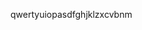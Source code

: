 qwertyuiopasdfghjklzxcvbnm

<!---
somalia01/somalia01 is a ✨ special ✨ repository because its `README.md` (this file) appears on your GitHub profile.
You can click the Preview link to take a look at your changes.
--->

